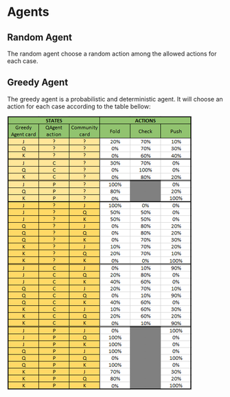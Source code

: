 # Agents
## Random Agent
The random agent choose a random action among the allowed actions for each case.

## Greedy Agent
The greedy agent is a probabilistic and deterministic agent. It will choose an action for each case according to the table bellow:

<img src="greedy_agent_qtable.png"></img>
